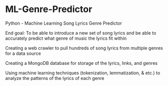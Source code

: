 # ML-Genre-Predictor
Python - Machine Learning Song Lyrics Genre Predictor

End goal: To be able to introduce a new set of song lyrics and be able to accurately predict what genre of music the lyrics fit within

Creating a web crawler to pull hundreds of song lyrics from multiple genres for a data source

Creating a MongoDB database for storage of the lyrics, links, and genres

Using machine learning techniques (tokenization, lemmatization, & etc.) to analyze the patterns of the lyrics of each genre
